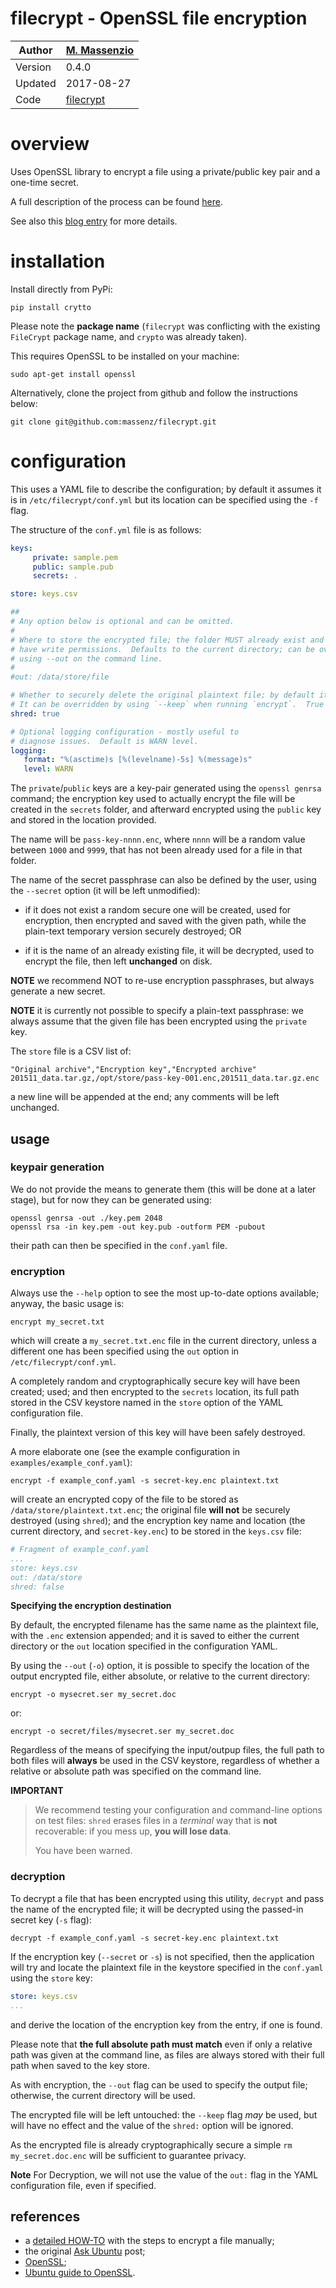 
# filecrypt - OpenSSL file encryption

Author  | [M. Massenzio](https://github.com/massenz)
 -------|-----------
Version | 0.4.0
Updated | 2017-08-27
Code    | [filecrypt](https://github.com/massenz/filecrypt)


# overview

Uses OpenSSL library to encrypt a file using a private/public key pair and a one-time secret.

A full description of the process can be found [here][how-to].

See also this [blog entry](https://codetrips.com/2016/07/13/filecrypt-openssl-file-encryption/) for more details.

# installation

Install directly from PyPi:

    pip install crytto
    
Please note the **package name** (`filecrypt` was conflicting with the existing `FileCrypt` package 
name, and `crypto` was already taken).
    
This requires OpenSSL to be installed on your machine:

    sudo apt-get install openssl

Alternatively, clone the project from github and follow the instructions below:

    git clone git@github.com:massenz/filecrypt.git


# configuration

This uses a YAML file to describe the configuration; by default it assumes it is in
`/etc/filecrypt/conf.yml` but its location can be specified using the `-f` flag.

The structure of the `conf.yml` file is as follows:

```yaml
keys:
     private: sample.pem
     public: sample.pub
     secrets: .

store: keys.csv

##
# Any option below is optional and can be omitted.
#
# Where to store the encrypted file; the folder MUST already exist and the user
# have write permissions.  Defaults to the current directory; can be overridden
# using --out on the command line.
#
#out: /data/store/file

# Whether to securely delete the original plaintext file; by default it is kept.
# It can be overridden by using `--keep` when running `encrypt`.  True by default.
shred: true

# Optional logging configuration - mostly useful to
# diagnose issues.  Default is WARN level.
logging:
   format: "%(asctime)s [%(levelname)-5s] %(message)s"
   level: WARN

```

The `private`/`public` keys are a key-pair generated using the `openssl genrsa` command; the
encryption key used to actually encrypt the file will be created in the `secrets` folder,
and afterward encrypted using the `public` key and stored in the location provided.

The name will be `pass-key-nnnn.enc`, where `nnnn` will be a random value between `1000` and
`9999`, that has not been already used for a file in that folder.

The name of the secret passphrase can also be defined by the user, using the `--secret` option
(it will be left unmodified):

* if it does not exist a random secure one will be created, used for encryption, 
  then encrypted and saved with the given path, while the plain-text temporary version securely 
  destroyed; OR

* if it is the name of an already existing file, it will be decrypted, used to encrypt the file,
  then left __unchanged__ on disk.

**NOTE** we recommend NOT to re-use encryption passphrases, but always generate a new secret.

**NOTE** it is currently not possible to specify a plain-text passphrase: we always assume that
the given file has been encrypted using the `private` key.


The `store` file is a CSV list of:

```
"Original archive","Encryption key","Encrypted archive"
201511_data.tar.gz,/opt/store/pass-key-001.enc,201511_data.tar.gz.enc
```

a new line will be appended at the end; any comments will be left unchanged.

## usage

### keypair generation

We do not provide the means to generate them (this will be done at a later stage), but for now 
they can be generated using:

    openssl genrsa -out ./key.pem 2048
    openssl rsa -in key.pem -out key.pub -outform PEM -pubout

their path can then be specified in the `conf.yaml` file.

### encryption

Always use the `--help` option to see the most up-to-date options available; anyway, the basic
usage is:

    encrypt my_secret.txt

which will create a `my_secret.txt.enc` file in the current directory, unless a different one has
been specified using the `out` option in `/etc/filecrypt/conf.yml`.

A completely random and cryptographically secure key will have been created; used; and 
then encrypted to the `secrets` location, its full path stored in the CSV keystore
named in the `store` option of the YAML configuration file.

Finally, the plaintext version of this key will have been safely destroyed.

A more elaborate one (see the example configuration in `examples/example_conf.yaml`):

    encrypt -f example_conf.yaml -s secret-key.enc plaintext.txt

will create an encrypted copy of the file to be stored as `/data/store/plaintext.txt.enc`;
the original file __will not__ be securely destroyed (using `shred`); and the encryption key 
name and location (the current directory, and `secret-key.enc`) to be stored in the `keys.csv` file:

```yaml
# Fragment of example_conf.yaml
...
store: keys.csv
out: /data/store
shred: false
```

__Specifying the encryption destination__

By default, the encrypted filename has the same name as the plaintext file, with the `.enc` 
extension appended; and it is saved to either the current directory or the `out` location 
specified in the configuration YAML.

By using the `--out` (`-o`) option, it is possible to specify the location of the output 
encrypted file, either absolute, or relative to the current directory:

    encrypt -o mysecret.ser my_secret.doc

or:

    encrypt -o secret/files/mysecret.ser my_secret.doc

Regardless of the means of specifying the input/outpup files, the full path to both files will 
__always__ be used in the CSV keystore, regardless of whether a relative or absolute
path was specified on the command line.
 
 
__IMPORTANT__
>We recommend testing your configuration and command-line options on test files: `shred` erases files in a _terminal_ way that is __not__ recoverable: if you mess up, __you will lose data__.
>
>You have been warned.

### decryption

To decrypt a file that has been encrypted using this utility, `decrypt` and pass the name of the 
encrypted file; it will be decrypted using the passed-in secret key (`-s` flag):

    decrypt -f example_conf.yaml -s secret-key.enc plaintext.txt

If the encryption key (`--secret` or `-s`) is not specified, then the application will try and 
locate the plaintext file in the keystore specified in the `conf.yaml` using the `store` key:

```yaml
store: keys.csv
...
```
and derive the location of the encryption key from the entry, if one is found.

Please note that __the full absolute path must match__ even if only a relative path was given at 
the command line, as files are always stored with their full path when saved to the key store.

As with encryption, the `--out` flag can be used to specify the output file; otherwise, the 
current directory will be used.

The encrypted file will be left untouched: the `--keep` flag _may_ be used, but will have no 
effect and the value of the `shred:` option will be ignored.

As the encrypted file is already cryptographically secure a simple `rm my_secret.doc.enc` will be
sufficient to guarantee privacy.

__Note__
For Decryption, we will not use the value of the `out:` flag in the YAML configuration file, even
 if specified.

## references

* a [detailed HOW-TO](how-to) with the steps to encrypt a file manually;
* the original [Ask Ubuntu][ask-ubuntu] post;
* [OpenSSL](https://openssl.org);
* [Ubuntu guide to OpenSSL][ubuntu openssl].

[how-to]: https://github.com/massenz/HOW-TOs/blob/master/HOW-TO%20Encrypt%20archive.rst
[ask-ubuntu]: http://askubuntu.com/questions/95920/encrypt-tar-gz-file-on-create
[ubuntu openssl]: https://help.ubuntu.com/community/OpenSSL
